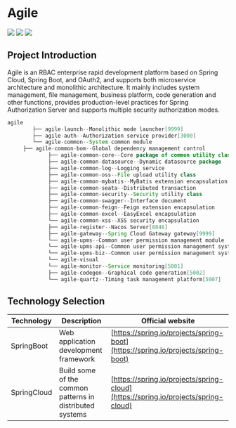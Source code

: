 # Agile

![](https://img.shields.io/badge/agile-dev-blue#id=rjaDQ&originHeight=20&originWidth=66&originalType=binary&ratio=1&rotation=0&showTitle=false&status=done&style=none&title=) ![](https://img.shields.io/github/languages/top/huangzy1218/agile#id=g42nJ&originHeight=20&originWidth=86&originalType=binary&ratio=1&rotation=0&showTitle=false&status=done&style=none&title=) ![](https://img.shields.io/github/last-commit/huangzy1218/agile#id=dQ6Hu&originHeight=20&originWidth=140&originalType=binary&ratio=1&rotation=0&showTitle=false&status=done&style=none&title=)

## Project Introduction

Agile is an RBAC enterprise rapid development platform based on Spring Cloud, Spring Boot, and OAuth2, and supports both
microservice architecture and monolithic architecture.
It mainly includes system management, file management, business platform, code generation and other functions, provides
production-level practices for Spring Authorization Server and supports multiple security authorization modes.

```java
agile
        ├── agile-launch--Monolithic mode launcher[9999]
        ├── agile-auth--Authorization service provider[3000]
        └── agile-common--System common module
     ├── agile-common-bom--Global dependency management control
             ├── agile-common-core--Core package of common utility classes
             ├── agile-common-datasource--Dynamic datasource package
             ├── agile-common-log--Logging service
             ├── agile-common-oss--File upload utility class
             ├── agile-common-mybatis--MyBatis extension encapsulation
             ├── agile-common-seata--Distributed transaction
             ├── agile-common-security--Security utility class
             ├── agile-common-swagger--Interface document
             ├── agile-common-feign--Feign extension encapsulation
             ├── agile-common-excel--EasyExcel encapsulation
             └── agile-common-xss--XSS security encapsulation
             ├── agile-register--Nacos Server[8848]
             ├── agile-gateway--Spring Cloud Gateway gateway[9999]
             └── agile-upms--Common user permission management module
             └── agile-upms-api--Common user permission management system public API module
             └── agile-upms-biz--Common user permission management system business processing module[4000]
             └── agile-visual
             └── agile-monitor--Service monitoring[5001]
             ├── agile-codegen--Graphical code generation[5002]
             └── agile-quartz--Timing task management platform[5007]
```

## Technology Selection

| **Technology** | **Description**                                          | **Official website**                                                               |
|----------------|----------------------------------------------------------|------------------------------------------------------------------------------------|
| SpringBoot     | Web application development framework                    | [https://spring.io/projects/spring-boot](https://spring.io/projects/spring-boot)   |
| SpringCloud    | Build some of the common patterns in distributed systems | [https://spring.io/projects/spring-cloud](https://spring.io/projects/spring-cloud) |


